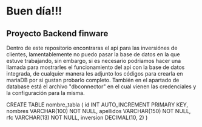 # Buen día!!! 
## Proyecto Backend finware
Dentro de este repositorio encontraras el api para las inversiónes de clientes, lamentablemente no puedo pasar la base de datos en la que estuve trabajando, sin embargo, si es necesario podriamos hacer una llamada para mostrarles el funcionamiento del api con la base de datos integrada, de cualquier manera les adjunto los códigos para crearla en mariaDB por si gustan probarlo completo.
También en el apartado de database está el archivo "dbconnector" en el cual vienen las credenciales y la configuración para la misma.

CREATE TABLE nombre_tabla (
       id INT AUTO_INCREMENT PRIMARY KEY,
       nombres VARCHAR(100) NOT NULL,
       apellidos VARCHAR(150) NOT NULL,
       rfc VARCHAR(13) NOT NULL,
       inversion DECIMAL(10, 2)
     )